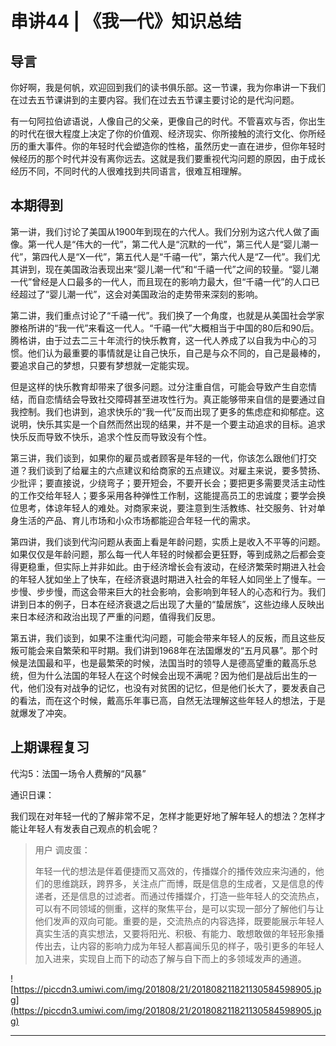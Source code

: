 # 串讲44 | 《我一代》知识总结

## 导言

你好啊，我是何帆，欢迎回到我们的读书俱乐部。这一节课，我为你串讲一下我们在过去五节课讲到的主要内容。我们在过去五节课主要讨论的是代沟问题。

有一句阿拉伯谚语说，人像自己的父亲，更像自己的时代。不管喜欢与否，你出生的时代在很大程度上决定了你的价值观、经济现实、你所接触的流行文化、你所经历的重大事件。你的年轻时代会塑造你的性格，虽然历史一直在进步，但你年轻时候经历的那个时代并没有离你远去。这就是我们要重视代沟问题的原因，由于成长经历不同，不同时代的人很难找到共同语言，很难互相理解。

## 本期得到

第一讲，我们讨论了美国从1900年到现在的六代人。我们分别为这六代人做了画像。第一代人是“伟大的一代”，第二代人是“沉默的一代”，第三代人是“婴儿潮一代”，第四代人是“X一代”，第五代人是“千禧一代”，第六代人是“Z一代”。我们尤其讲到，现在美国政治表现出来“婴儿潮一代”和“千禧一代”之间的较量。“婴儿潮一代”曾经是人口最多的一代人，而且现在的影响力最大，但“千禧一代”的人口已经超过了“婴儿潮一代”，这会对美国政治的走势带来深刻的影响。

第二讲，我们重点讨论了“千禧一代”。我们换了一个角度，也就是从美国社会学家滕格所讲的“我一代”来看这一代人。“千禧一代”大概相当于中国的80后和90后。腾格讲，由于过去二三十年流行的快乐教育，这一代人养成了以自我为中心的习惯。他们认为最重要的事情就是让自己快乐，自己是与众不同的，自己是最棒的，要追求自己的梦想，只要有梦想就一定能实现。

但是这样的快乐教育却带来了很多问题。过分注重自信，可能会导致产生自恋情结，而自恋情结会导致社交障碍甚至进攻性行为。真正能够带来自信的是要通过自我控制。我们也讲到，追求快乐的“我一代”反而出现了更多的焦虑症和抑郁症。这说明，快乐其实是一个自然而然出现的结果，并不是一个要主动追求的目标。追求快乐反而导致不快乐，追求个性反而导致没有个性。

第三讲，我们谈到，如果你的雇员或者顾客是年轻的一代，你该怎么跟他们打交道？我们谈到了给雇主的六点建议和给商家的五点建议。对雇主来说，要多赞扬、少批评；要直接说，少绕弯子；要开短会，不要开长会；要把更多需要灵活主动性的工作交给年轻人；要多采用各种弹性工作制，这能提高员工的忠诚度；要学会换位思考，体谅年轻人的难处。对商家来说，要注意到生活教练、社交服务、针对单身生活的产品、育儿市场和小众市场都能迎合年轻一代的需求。

第四讲，我们谈到代沟问题从表面上看是年龄问题，实质上是收入不平等的问题。如果仅仅是年龄问题，那么每一代人年轻的时候都会更狂野，等到成熟之后都会变得更稳重，但实际上并非如此。由于经济增长会有波动，在经济繁荣时期进入社会的年轻人犹如坐上了快车，在经济衰退时期进入社会的年轻人如同坐上了慢车。一步慢、步步慢，而这会带来巨大的社会影响，会影响到年轻人的心态和行为。我们讲到日本的例子，日本在经济衰退之后出现了大量的“蛰居族”，这些边缘人反映出来日本经济和政治出现了严重的问题，值得我们反思。

第五讲，我们谈到，如果不注重代沟问题，可能会带来年轻人的反叛，而且这些反叛可能会来自繁荣和平时期。我们讲到1968年在法国爆发的“五月风暴”。那个时候是法国最和平，也是最繁荣的时候，法国当时的领导人是德高望重的戴高乐总统，但为什么法国的年轻人在这个时候会出现不满呢？因为他们是战后出生的一代，他们没有对战争的记忆，也没有对贫困的记忆，但是他们长大了，要发表自己的看法，而在这个时候，戴高乐年事已高，自然无法理解这些年轻人的想法，于是就爆发了冲突。

## 上期课程复习

代沟5：法国一场令人费解的“风暴”

通识日课：

我们现在对年轻一代的了解非常不足，怎样才能更好地了解年轻人的想法？怎样才能让年轻人有发表自己观点的机会呢？

> 用户 调皮蛋：
> 
> 年轻一代的想法是伴着便捷而又高效的，传播媒介的播传效应来沟通的，他们的思维跳跃，跨界多，关注点广而博，既是信息的生成者，又是信息的传递者，还是信息的过滤者。而通过传播媒介，打造一些年轻人的交流热点，可以有不同领域的侧重，这样的聚焦平台，是可以实现一部分了解他们与让他们发声的双向可能。重要的是，交流热点的内容选择，既要能展示年轻人真实生活的真实想法，又要将阳光、积极、有能力、敢想敢做的年轻形象播传出去，让内容的影响力成为年轻人都喜闻乐见的样子，吸引更多的年轻人加入进来，实现自上而下的动态了解与自下而上的多领域发声的通道。

![https://piccdn3.umiwi.com/img/201808/21/201808211821130584598905.jpg](https://piccdn3.umiwi.com/img/201808/21/201808211821130584598905.jpg)

---
